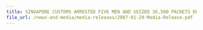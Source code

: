 ```yaml
---
title: SINGAPORE CUSTOMS ARRESTED FIVE MEN AND SEIZED 36,500 PACKETS DUTY-UNPAID CIGARETTES
file_url: /news-and-media/media-releases/2007-01-29-Media-Release.pdf
---
```

